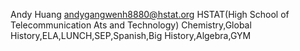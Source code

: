 Andy Huang
andygangwenh8880@hstat.org
HSTAT(High School of Telecommunication Ats and Technology)
Chemistry,Global History,ELA,LUNCH,SEP,Spanish,Big History,Algebra,GYM
